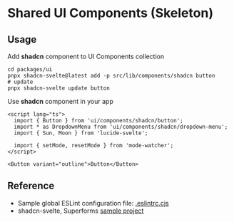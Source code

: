 # Shared UI Components (Skeleton)

## Usage

Add **shadcn** component to UI Components collection

```shell
cd packages/ui
pnpx shadcn-svelte@latest add -p src/lib/components/shadcn button
# update
pnpx shadcn-svelte update button
```

Use **shadcn** component in your app

```svelte
<script lang="ts">
  import { Button } from 'ui/components/shadcn/button';
  import * as DropdownMenu from 'ui/components/shadcn/dropdown-menu';
  import { Sun, Moon } from 'lucide-svelte';

  import { setMode, resetMode } from 'mode-watcher';
</script>

<Button variant="outline">Button</Button>
```

## Reference

- Sample global ESLint configuration file: [.eslintrc.cjs](https://gist.github.com/huntabyte/b73073a93a7a664f3cbad7c50376c9c9)
- shadcn-svelte, Superforms [sample project](https://github.com/delay/sveltekit-auth)
